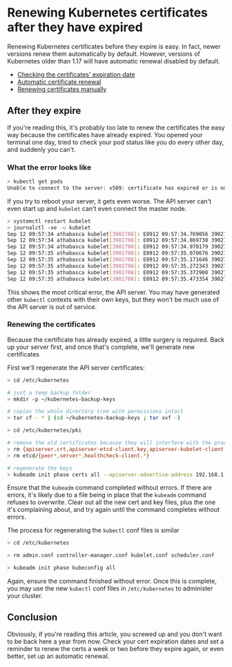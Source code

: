 # Renewing Kubernetes certificates after they have expired

Renewing Kubernetes certificates before they expire is easy. In fact, newer versions renew them automatically by default. However, versions of Kubernetes older than 1.17 will have automatic renewal disabled by default.

* [Checking the certificates' expiration date](https://kubernetes.io/docs/tasks/administer-cluster/kubeadm/kubeadm-certs/#check-certificate-expiration)
* [Automatic certificate renewal](https://kubernetes.io/docs/tasks/administer-cluster/kubeadm/kubeadm-certs/#automatic-certificate-renewal)
* [Renewing certificates manually](https://kubernetes.io/docs/tasks/administer-cluster/kubeadm/kubeadm-certs/#manual-certificate-renewal)

## After they expire

If you're reading this, it's probably too late to renew the certificates the easy way because the certificates have already expired. You opened your terminal one day, tried to check your pod status like you do every other day, and suddenly you can't.

### What the error looks like

```sh
> kubectl get pods
Unable to connect to the server: x509: certificate has expired or is not yet valid: current time [date] is after [expiration_date]
```

If you try to reboot your server, it gets even worse. The API server can't even start up and `kubelet` can't even connect the master node.

```sh
> systemctl restart kubelet
> journalctl -xe -u kubelet
Sep 12 09:57:34 athabasca kubelet[3902708]: E0912 09:57:34.769056 3902708 kubelet.go:2407] "Error getting node" err="node \"athabasca\" not found"
Sep 12 09:57:34 athabasca kubelet[3902708]: E0912 09:57:34.869738 3902708 kubelet.go:2407] "Error getting node" err="node \"athabasca\" not found"
Sep 12 09:57:34 athabasca kubelet[3902708]: E0912 09:57:34.970179 3902708 kubelet.go:2407] "Error getting node" err="node \"athabasca\" not found"
Sep 12 09:57:35 athabasca kubelet[3902708]: E0912 09:57:35.070676 3902708 kubelet.go:2407] "Error getting node" err="node \"athabasca\" not found"
Sep 12 09:57:35 athabasca kubelet[3902708]: E0912 09:57:35.171646 3902708 kubelet.go:2407] "Error getting node" err="node \"athabasca\" not found"
Sep 12 09:57:35 athabasca kubelet[3902708]: E0912 09:57:35.272343 3902708 kubelet.go:2407] "Error getting node" err="node \"athabasca\" not found"
Sep 12 09:57:35 athabasca kubelet[3902708]: E0912 09:57:35.372908 3902708 kubelet.go:2407] "Error getting node" err="node \"athabasca\" not found"
Sep 12 09:57:35 athabasca kubelet[3902708]: E0912 09:57:35.473354 3902708 kubelet.go:2407] "Error getting node" err="node \"athabasca\" not found"
```

This shows the most critical error, the API server. You may have generated other `kubectl` contexts with their own keys, but they won't be much use of the API server is out of service.

### Renewing the certificates

Because the certificate has already expired, a little surgery is required. Back up your server first, and once that's complete, we'll generate new certificates

First we'll regenerate the API server certificates:

```sh
> cd /etc/kubernetes

# just a temp backup folder
> mkdir -p ~/kubernetes-backup-keys

# copies the whole directory tree with permissions intact
> tar cf - * | (cd ~/kubernetes-backup-keys ; tar xvf -) 

> cd /etc/kubernetes/pki

# remove the old certificates because they will interfere with the process
> rm {apiserver.crt,apiserver-etcd-client.key,apiserver-kubelet-client.crt,front-proxy-ca.crt,front-proxy-client.crt,front-proxy-client.key,front-proxy-ca.key,apiserver-kubelet-client.key,apiserver.key,apiserver-etcd-client.crt}
> rm etcd/{peer*,server*,healthcheck-client.*}

# regenerate the keys
> kubeadm init phase certs all --apiserver-advertise-address 192.168.1.200
```

Ensure that the `kubeadm` command completed without errors. If there are errors, it's likely due to a file being in place that the `kubeadm` command refuses to overwrite. Clear out all the new cert and key files, plus the one it's complaining about, and try again until the command completes without errors.

The process for regenerating the `kubectl` conf files is similar

```sh
> cd /etc/kubernetes

> rm admin.conf controller-manager.conf kubelet.conf scheduler.conf

> kubeadm init phase kubeconfig all
```

Again, ensure the command finished without error. Once this is complete, you may use the new `kubectl` conf files in `/etc/kubernetes` to administer your cluster.

## Conclusion

Obviously, if you're reading this article, you screwed up and you don't want to be back here a year from now. Check your cert expiration dates and set a reminder to renew the certs a week or two before they expire again, or even better, set up an automatic renewal.
